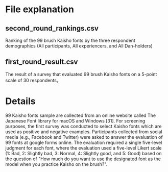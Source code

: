 # File explanation
## second_round_rankings.csv
Ranking of the 99 brush Kaisho fonts by the three respondent demographics (All participants, All experiencers, and All Dan-holders)

## first_round_result.csv
The result of a survey that evaluated 99 brush Kaisho fonts on a 5-point scale of 30 respondents。


# Details
99 Kaisho fonts sample are collected from an online website called The Japanese Font library for macOS and Windows [31]. For screening purposes, the first survey was conducted to select Kaisho fonts which are used as positive and negative examples. Participants collected from social media (e.g., Facebook and Twitter) were asked to answer the evaluation of 99 fonts at google forms online. The evaluation required a single five-level judgment for each font, where the evaluation used a five-level Likert scale (1: Bad, 2: Slightly bad, 3: Normal, 4: Slightly good, and 5: Good) based on the question of "How much do you want to use the designated font as the model when you practice Kaisho on the brush?".
